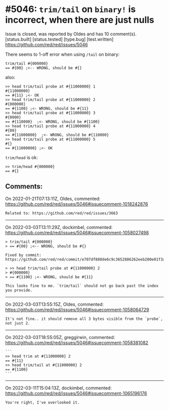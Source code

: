 
#5046: `trim/tail` on `binary!` is incorrect, when there are just nulls
================================================================================
Issue is closed, was reported by Oldes and has 10 comment(s).
[status.built] [status.tested] [type.bug] [test.written]
<https://github.com/red/red/issues/5046>

There seems to 1-off error when using `/tail` on binary:
```red
trim/tail #{000000}
== #{00} ;<-- WRONG, should be #{}
```
also:
```red
>> head trim/tail probe at #{11000000} 1
#{11000000}
== #{11} ;<- OK
>> head trim/tail probe at #{11000000} 2
#{000000}
== #{1100} ;<- WRONG, should be #{11}
>> head trim/tail probe at #{11000000} 3
#{0000}
== #{110000}  ;<- WRONG, should be #{1100}
>> head trim/tail probe at #{11000000} 4
#{00}
== #{11000000}  ;<- WRONG, should be #{110000}
>> head trim/tail probe at #{11000000} 5
#{}
== #{11000000} ;<- OK
``` 

`trim/head` is ok:
```red
>> trim/head #{000000}
== #{}
```


Comments:
--------------------------------------------------------------------------------

On 2022-01-21T07:13:11Z, Oldes, commented:
<https://github.com/red/red/issues/5046#issuecomment-1018242876>

    Related to: https://github.com/red/red/issues/3663

--------------------------------------------------------------------------------

On 2022-03-03T13:11:29Z, dockimbel, commented:
<https://github.com/red/red/issues/5046#issuecomment-1058027498>

    > trim/tail #{000000}
    > == #{00} ;<-- WRONG, should be #{}
    
    Fixed by commit: https://github.com/red/red/commit/e707df880de6c9c3652886262eeb200e01f3a7b2
    
    > >> head trim/tail probe at #{11000000} 2
    > #{000000}
    > == #{1100} ;<- WRONG, should be #{11}
    
    This looks fine to me. `trim/tail` should not go back past the index you provide.

--------------------------------------------------------------------------------

On 2022-03-03T13:55:15Z, Oldes, commented:
<https://github.com/red/red/issues/5046#issuecomment-1058064729>

    It's not fine.. it should remove all 3 bytes visible from the `probe`, not just 2.

--------------------------------------------------------------------------------

On 2022-03-03T18:55:05Z, greggirwin, commented:
<https://github.com/red/red/issues/5046#issuecomment-1058381082>

    ```
    >> head trim at #{11000000} 2
    == #{11}
    >> head trim/tail at #{11000000} 2
    == #{1100}
    ```

--------------------------------------------------------------------------------

On 2022-03-11T15:04:13Z, dockimbel, commented:
<https://github.com/red/red/issues/5046#issuecomment-1065196176>

    You're right, I've overlooked it.

